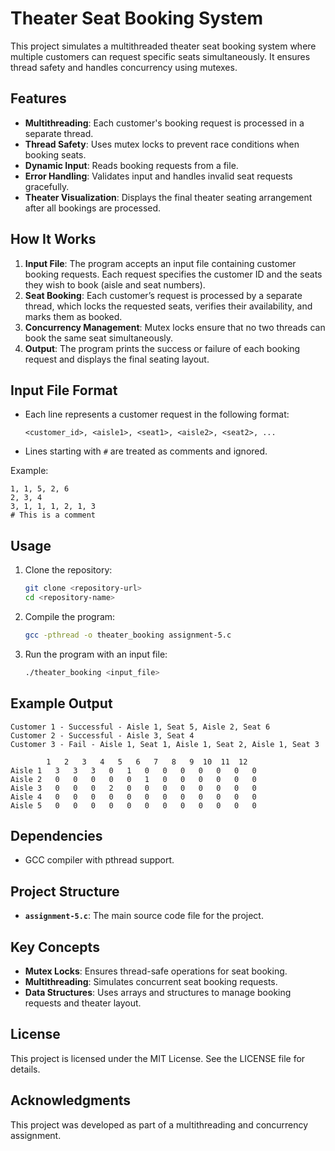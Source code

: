 # Theater Seat Booking System

This project simulates a multithreaded theater seat booking system where multiple customers can request specific seats simultaneously. It ensures thread safety and handles concurrency using mutexes.

## Features

- **Multithreading**: Each customer's booking request is processed in a separate thread.
- **Thread Safety**: Uses mutex locks to prevent race conditions when booking seats.
- **Dynamic Input**: Reads booking requests from a file.
- **Error Handling**: Validates input and handles invalid seat requests gracefully.
- **Theater Visualization**: Displays the final theater seating arrangement after all bookings are processed.

## How It Works

1. **Input File**: The program accepts an input file containing customer booking requests. Each request specifies the customer ID and the seats they wish to book (aisle and seat numbers).
2. **Seat Booking**: Each customer’s request is processed by a separate thread, which locks the requested seats, verifies their availability, and marks them as booked.
3. **Concurrency Management**: Mutex locks ensure that no two threads can book the same seat simultaneously.
4. **Output**: The program prints the success or failure of each booking request and displays the final seating layout.

## Input File Format

- Each line represents a customer request in the following format:
  ```
  <customer_id>, <aisle1>, <seat1>, <aisle2>, <seat2>, ...
  ```
- Lines starting with `#` are treated as comments and ignored.

Example:
```
1, 1, 5, 2, 6
2, 3, 4
3, 1, 1, 1, 2, 1, 3
# This is a comment
```

## Usage

1. Clone the repository:
   ```bash
   git clone <repository-url>
   cd <repository-name>
   ```
2. Compile the program:
   ```bash
   gcc -pthread -o theater_booking assignment-5.c
   ```
3. Run the program with an input file:
   ```bash
   ./theater_booking <input_file>
   ```

## Example Output

```
Customer 1 - Successful - Aisle 1, Seat 5, Aisle 2, Seat 6
Customer 2 - Successful - Aisle 3, Seat 4
Customer 3 - Fail - Aisle 1, Seat 1, Aisle 1, Seat 2, Aisle 1, Seat 3

        1   2   3   4   5   6   7   8   9  10  11  12
Aisle 1   3   3   3   0   1   0   0   0   0   0   0   0
Aisle 2   0   0   0   0   0   1   0   0   0   0   0   0
Aisle 3   0   0   0   2   0   0   0   0   0   0   0   0
Aisle 4   0   0   0   0   0   0   0   0   0   0   0   0
Aisle 5   0   0   0   0   0   0   0   0   0   0   0   0
```

## Dependencies

- GCC compiler with pthread support.

## Project Structure

- **`assignment-5.c`**: The main source code file for the project.

## Key Concepts

- **Mutex Locks**: Ensures thread-safe operations for seat booking.
- **Multithreading**: Simulates concurrent seat booking requests.
- **Data Structures**: Uses arrays and structures to manage booking requests and theater layout.

## License
This project is licensed under the MIT License. See the LICENSE file for details.

## Acknowledgments
This project was developed as part of a multithreading and concurrency assignment.

